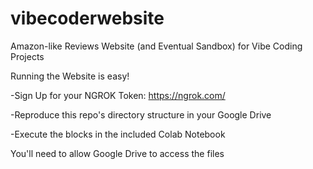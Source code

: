# vibecoderwebsite
Amazon-like Reviews Website (and Eventual Sandbox) for Vibe Coding Projects

Running the Website is easy!

-Sign Up for your NGROK Token: https://ngrok.com/

-Reproduce this repo's directory structure in your Google Drive

-Execute the blocks in the included Colab Notebook

You'll need to allow Google Drive to access the files
